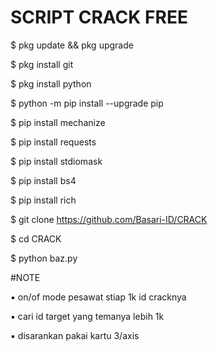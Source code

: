 # SCRIPT CRACK FREE

$ pkg update && pkg upgrade

$ pkg install git

$ pkg install python

$ python -m pip install --upgrade pip

$ pip install mechanize

$ pip install requests

$ pip install stdiomask

$ pip install bs4

$ pip install rich

$ git clone
https://github.com/Basari-ID/CRACK

$ cd CRACK

$ python baz.py

#NOTE

▪︎ on/of mode pesawat stiap 1k id cracknya

▪︎ cari id target yang temanya lebih 1k

▪︎ disarankan pakai kartu 3/axis
